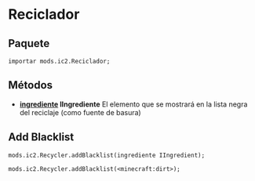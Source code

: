 # Reciclador

## Paquete

`importar mods.ic2.Reciclador;`

## Métodos

- **[ingrediente](/Vanilla/Variable_Types/IIngredient/) IIngrediente** El elemento que se mostrará en la lista negra del reciclaje (como fuente de basura)

## Add Blacklist

```zenscript
mods.ic2.Recycler.addBlacklist(ingrediente IIngredient);

mods.ic2.Recycler.addBlacklist(<minecraft:dirt>);
```